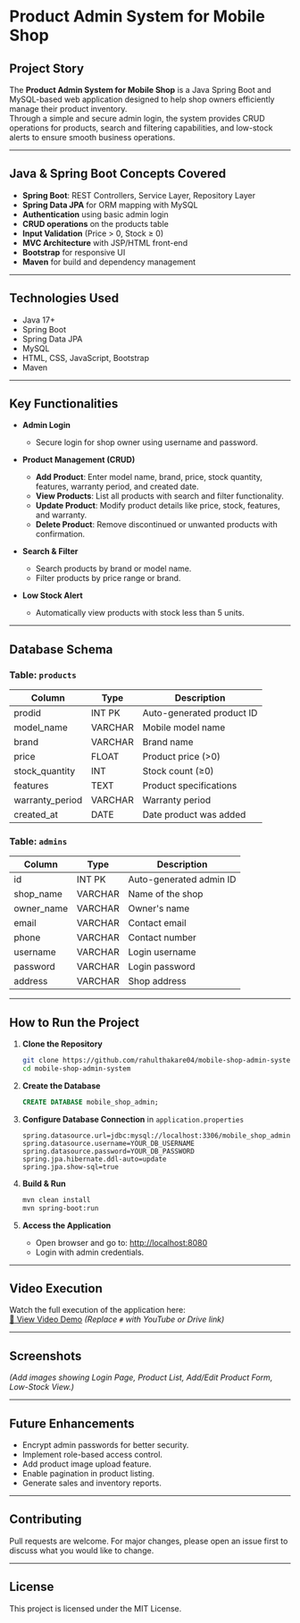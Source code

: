 # Product Admin System for Mobile Shop

## Project Story

The **Product Admin System for Mobile Shop** is a Java Spring Boot and MySQL-based web application designed to help shop owners efficiently manage their product inventory.  
Through a simple and secure admin login, the system provides CRUD operations for products, search and filtering capabilities, and low-stock alerts to ensure smooth business operations.

---

## Java & Spring Boot Concepts Covered

- **Spring Boot**: REST Controllers, Service Layer, Repository Layer  
- **Spring Data JPA** for ORM mapping with MySQL  
- **Authentication** using basic admin login  
- **CRUD operations** on the products table  
- **Input Validation** (Price > 0, Stock ≥ 0)  
- **MVC Architecture** with JSP/HTML front-end  
- **Bootstrap** for responsive UI  
- **Maven** for build and dependency management

---

## Technologies Used

- Java 17+  
- Spring Boot  
- Spring Data JPA  
- MySQL  
- HTML, CSS, JavaScript, Bootstrap  
- Maven

---

## Key Functionalities

- **Admin Login**
  - Secure login for shop owner using username and password.

- **Product Management (CRUD)**
  - **Add Product**: Enter model name, brand, price, stock quantity, features, warranty period, and created date.  
  - **View Products**: List all products with search and filter functionality.  
  - **Update Product**: Modify product details like price, stock, features, and warranty.  
  - **Delete Product**: Remove discontinued or unwanted products with confirmation.

- **Search & Filter**
  - Search products by brand or model name.  
  - Filter products by price range or brand.

- **Low Stock Alert**
  - Automatically view products with stock less than 5 units.

---

## Database Schema

### Table: `products`
| Column          | Type   | Description                        |
|-----------------|--------|------------------------------------|
| prodid          | INT PK | Auto-generated product ID          |
| model_name      | VARCHAR | Mobile model name                  |
| brand           | VARCHAR | Brand name                         |
| price           | FLOAT   | Product price (>0)                 |
| stock_quantity  | INT     | Stock count (≥0)                   |
| features        | TEXT    | Product specifications             |
| warranty_period | VARCHAR | Warranty period                    |
| created_at      | DATE    | Date product was added             |

### Table: `admins`
| Column      | Type     | Description                        |
|-------------|----------|------------------------------------|
| id          | INT PK   | Auto-generated admin ID            |
| shop_name   | VARCHAR  | Name of the shop                   |
| owner_name  | VARCHAR  | Owner's name                       |
| email       | VARCHAR  | Contact email                      |
| phone       | VARCHAR  | Contact number                     |
| username    | VARCHAR  | Login username                     |
| password    | VARCHAR  | Login password                     |
| address     | VARCHAR  | Shop address                       |

---

## How to Run the Project

1. **Clone the Repository**
    ```bash
    git clone https://github.com/rahulthakare04/mobile-shop-admin-system.git
    cd mobile-shop-admin-system
    ```

2. **Create the Database**
    ```sql
    CREATE DATABASE mobile_shop_admin;
    ```

3. **Configure Database Connection** in `application.properties`
    ```properties
    spring.datasource.url=jdbc:mysql://localhost:3306/mobile_shop_admin
    spring.datasource.username=YOUR_DB_USERNAME
    spring.datasource.password=YOUR_DB_PASSWORD
    spring.jpa.hibernate.ddl-auto=update
    spring.jpa.show-sql=true
    ```

4. **Build & Run**
    ```bash
    mvn clean install
    mvn spring-boot:run
    ```

5. **Access the Application**
    - Open browser and go to: [http://localhost:8080](http://localhost:8080)  
    - Login with admin credentials.

---

## Video Execution

Watch the full execution of the application here:  
[🎥 View Video Demo](#) *(Replace `#` with YouTube or Drive link)*

---

## Screenshots

*(Add images showing Login Page, Product List, Add/Edit Product Form, Low-Stock View.)*

---

## Future Enhancements

- Encrypt admin passwords for better security.  
- Implement role-based access control.  
- Add product image upload feature.  
- Enable pagination in product listing.  
- Generate sales and inventory reports.

---

## Contributing

Pull requests are welcome. For major changes, please open an issue first to discuss what you would like to change.

---

## License

This project is licensed under the MIT License.
